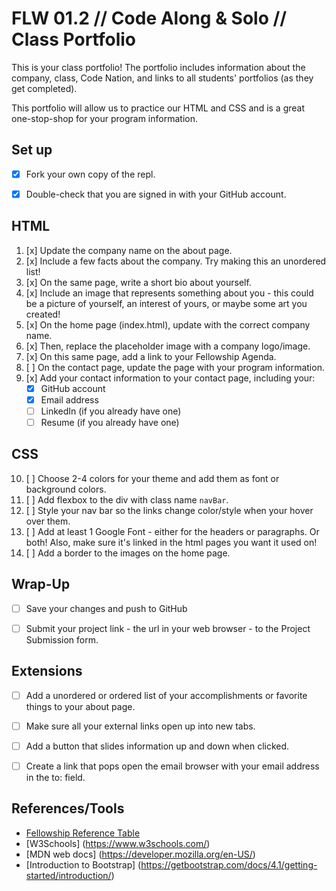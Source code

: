 # FLW 01.2 // Code Along & Solo // Class Portfolio

<p>This is your class portfolio! The portfolio includes information about the company, class, Code Nation, and links to all students' portfolios (as they get completed).</p>
<p>This portfolio will allow us to practice our HTML and CSS and is a great one-stop-shop for your program information.</p>


## Set up

- [x] Fork your own copy of the repl.
- [x] Double-check that you are signed in with your GitHub account.


## HTML

1. [x] Update the company name on the about page.
2. [x] Include a few facts about the company. Try making this an unordered list!
3. [x] On the same page, write a short bio about yourself.
4. [x] Include an image that represents something about you - this could be a picture of yourself, an interest of yours, or maybe some art you created!
5. [x] On the home page (index.html), update with the correct company name.
6. [x] Then, replace the placeholder image with a company logo/image.
7. [x] On this same page, add a link to your Fellowship Agenda.
8. [ ] On the contact page, update the page with your program information.
9. [x] Add your contact information to your contact page, including your:
    - [x] GitHub account
    - [x] Email address
    - [ ] LinkedIn (if you already have one)
    - [ ] Resume (if you already have one)

## CSS

10. [ ] Choose 2-4 colors for your theme and add them as font or background colors.
11. [ ] Add flexbox to the div with class name `navBar`.
12. [ ] Style your nav bar so the links change color/style when your hover over them.
13. [ ] Add at least 1 Google Font - either for the headers or paragraphs. Or both! Also, make sure it's linked in the html pages you want it used on!
14. [ ] Add a border to the images on the home page.

## Wrap-Up

- [ ] Save your changes and push to GitHub
- [ ] Submit your project link - the url in your web browser - to the Project Submission form.



## Extensions

- [ ] Add a unordered or ordered list of your accomplishments or favorite things to your about page.
- [ ] Make sure all your external links open up into new tabs.
- [ ] Add a button that slides information up and down when clicked.
- [ ] Create a link that pops open the email browser with your email address in the to: field.


## References/Tools

* [Fellowship Reference Table](https://docs.google.com/document/d/1qrY2OC-6S04oOXZlYmXja7lmKBmdApR-HXJkhfd67e8/edit)
* [W3Schools] (https://www.w3schools.com/)
* [MDN web docs] (https://developer.mozilla.org/en-US/)
* [Introduction to Bootstrap] (https://getbootstrap.com/docs/4.1/getting-started/introduction/)
